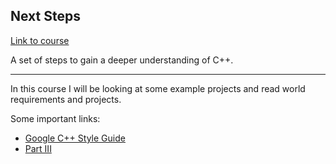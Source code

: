 ## Next Steps

[Link to course](https://developers.google.com/edu/c++/next-steps)

A set of steps to gain a deeper understanding of C++.

---
In this course I will be looking at some example projects and read world requirements and projects.

Some important links:
- [Google C++ Style Guide](https://google.github.io/styleguide/cppguide.html)
- [Part III](https://web.archive.org/web/20121118033146/http://www.intap.net/~drw/cpp)